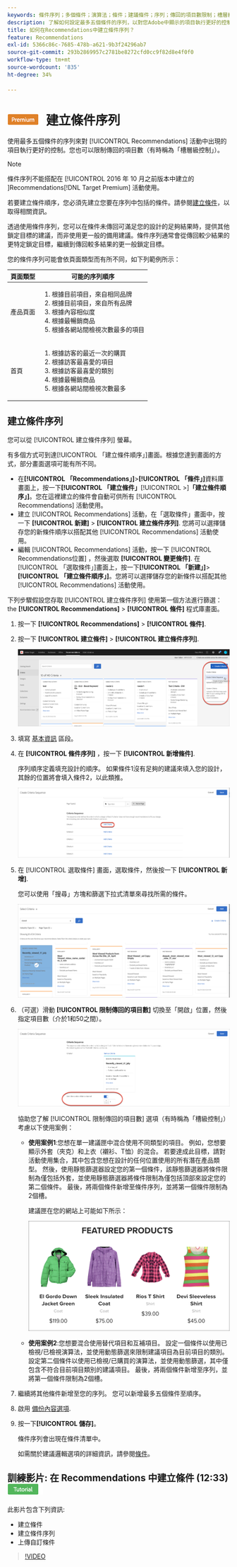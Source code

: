 ```yaml
---
keywords: 條件序列；多個條件；演算法；條件；建議條件；序列；傳回的項目數限制；槽層級控制；槽
description: 了解如何設定最多五個條件的序列，以對您Adobe中顯示的項目執行更好的控制 [!DNL Target] Recommendations活動。
title: 如何在Recommendations中建立條件序列？
feature: Recommendations
exl-id: 5366c86c-7685-478b-a621-9b3f24296ab7
source-git-commit: 293b2869957c2781be8272cfd0cc9f82d8e4f0f0
workflow-type: tm+mt
source-wordcount: '835'
ht-degree: 34%

---
```


# ![PREMIUM](/help/main/assets/premium.png) 建立條件序列

使用最多五個條件的序列來對 [!UICONTROL Recommendations] 活動中出現的項目執行更好的控制。您也可以限制傳回的項目數（有時稱為「槽層級控制」）。

>[!NOTE]
>
>條件序列不能搭配在 [!UICONTROL  2016 年 10 月之前版本中建立的 ]Recommendations[!DNL Target Premium] 活動使用。

若要建立條件順序，您必須先建立您要在序列中包括的條件。請參閱[建立條件](/help/main/c-recommendations/c-algorithms/create-new-algorithm.md)，以取得相關資訊。

透過使用條件序列，您可以在條件未傳回可滿足您的設計的足夠結果時，提供其他鎖定目標的建議，而非使用更一般的備用建議。條件序列通常會從傳回較少結果的更特定鎖定目標，繼續到傳回較多結果的更一般鎖定目標。

您的條件序列可能會依頁面類型而有所不同，如下列範例所示：

| 頁面類型 | 可能的序列順序 |
| --- | --- |
| 產品頁面 | <ol><li>根據目前項目，來自相同品牌</li><li>根據目前項目，來自所有品牌</li><li>根據內容相似度</li><li>根據最暢銷商品</li><li>根據各網站間檢視次數最多的項目</li></ol> |
| 首頁 | <ol><li>根據訪客的最近一次的購買 </li><li>根據訪客最喜愛的項目</li><li>根據訪客最喜愛的類別</li><li>根據最暢銷商品</li><li>根據各網站間檢視次數最多</li></ol> |

## 建立條件序列

您可以從 [!UICONTROL 建立條件序列] 螢幕。

有多個方式可到達[!UICONTROL 「建立條件順序」]畫面。根據您達到畫面的方式，部分畫面選項可能有所不同。

* 在&#x200B;**[!UICONTROL 「Recommendations」]**>**[!UICONTROL 「條件」]**&#x200B;資料庫畫面上，按一下&#x200B;**[!UICONTROL 「建立條件」**[!UICONTROL >]**「建立條件順序」]**。您在這裡建立的條件會自動可供所有 [!UICONTROL Recommendations] 活動使用。
* 建立 [!UICONTROL Recommendations] 活動，在「選取條件」畫面中，按一下 **[!UICONTROL 新建]** > **[!UICONTROL 建立條件序列]**. 您將可以選擇儲存您的新條件順序以搭配其他 [!UICONTROL Recommendations] 活動使用。
* 編輯 [!UICONTROL Recommendations] 活動，按一下 [!UICONTROL Recommendations位置] ，然後選取 **[!UICONTROL 變更條件]**. 在[!UICONTROL 「選取條件」]畫面上，按一下&#x200B;**[!UICONTROL 「新建」]**>**[!UICONTROL 「建立條件順序」]**。您將可以選擇儲存您的新條件以搭配其他 [!UICONTROL Recommendations] 活動使用。

下列步驟假設您存取 [!UICONTROL 建立條件序列] 使用第一個方法進行篩選：the **[!UICONTROL Recommendations]** > **[!UICONTROL 條件]** 程式庫畫面。

1. 按一下 **[!UICONTROL Recommendations]** > **[!UICONTROL 條件]**.

1. 按一下 **[!UICONTROL 建立條件]** > **[!UICONTROL 建立條件序列]**.

   ![CreateCriteriaSequence影像](assets/CreateCriteriaSequence.png)

1. 填寫 [基本資訊](/help/main/c-recommendations/c-algorithms/create-new-algorithm.md#info) 區段。

1. 在 **[!UICONTROL 條件序列]** ，按一下 **[!UICONTROL 新增條件]**.

   序列順序定義填充設計的順序。 如果條件1沒有足夠的建議來填入您的設計，其餘的位置將會填入條件2，以此類推。

   ![新增條件](/help/main/c-recommendations/c-algorithms/assets/add-criteria.png)

1. 在 [!UICONTROL 選取條件] 畫面，選取條件，然後按一下 **[!UICONTROL 新增]**.

   您可以使用「搜尋」方塊和篩選下拉式清單來尋找所需的條件。

   ![選取條件](/help/main/c-recommendations/c-algorithms/assets/select-criteria.png)

1. （可選）滑動 **[!UICONTROL 限制傳回的項目數]** 切換至「開啟」位置，然後指定項目數（介於1和50之間）。

   ![限制傳回的項目數](/help/main/c-recommendations/c-algorithms/assets/limit-number.png)

   協助您了解 [!UICONTROL 限制傳回的項目數] 選項（有時稱為「槽級控制」）考慮以下使用案例：

   * **使用案例1**:您想在單一建議匣中混合使用不同類型的項目。 例如，您想要顯示外套（夾克）和上衣（襯衫、T恤）的混合。 若要達成此目標，請對活動使用集合，其中包含您想在設計的任何位置使用的所有潛在產品類型。 然後，使用靜態篩選器設定您的第一個條件，該靜態篩選器將條件限制為僅包括外套，並使用靜態篩選器將條件限制為僅包括頂部來設定您的第二個條件。 最後，將兩個條件新增至條件序列，並將第一個條件限制為2個槽。

      建議匣在您的網站上可能如下所示：

      ![精選產品建議匣](/help/main/c-recommendations/c-algorithms/assets/featured-products.png)

   * **使用案例2**:您想要混合使用替代項目和互補項目。 設定一個條件以使用已檢視/已檢視演算法，並使用動態篩選來限制建議項目為目前項目的類別。 設定第二個條件以使用已檢視/已購買的演算法，並使用動態篩選，其中僅包含不符合目前項目類別的建議項目。 最後，將兩個條件新增至序列，並將第一個條件限制為2個槽。

1. 繼續將其他條件新增至您的序列。 您可以新增最多五個條件至順序。

1. 啟用 [備份內容選項](/help/main/c-recommendations/c-algorithms/create-new-algorithm.md#content).

1. 按一下&#x200B;**[!UICONTROL 儲存]**。

   條件序列會出現在條件清單中。

   如需關於建議邏輯選項的詳細資訊，請參閱[條件](/help/main/c-recommendations/c-algorithms/algorithms.md)。

## 訓練影片: 在 Recommendations 中建立條件 (12:33) ![Tutorial badge](/help/main/assets/tutorial.png)

此影片包含下列資訊:

* 建立條件
* 建立條件序列
* 上傳自訂條件

>[!VIDEO](https://video.tv.adobe.com/v/27694?quality=12)
